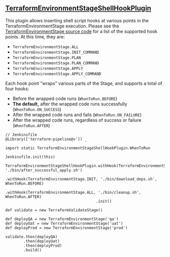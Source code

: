 ## [TerraformEnvironmentStageShellHookPlugin](../src/TerraformEnvironmentStageShellHookPlugin.groovy)

This plugin allows inserting shell script hooks at various points in the TerraformEnvironmentStage execution. Please see the [TerraformEnvironmentStage source code](../src/TerraformEnvironmentStage.groovy) for a list of the supported hook points. At this time, they are:

* ``TerraformEnvironmentStage.ALL``
* ``TerraformEnvironmentStage.INIT_COMMAND``
* ``TerraformEnvironmentStage.PLAN``
* ``TerraformEnvironmentStage.PLAN_COMMAND``
* ``TerraformEnvironmentStage.APPLY``
* ``TerraformEnvironmentStage.APPLY_COMMAND``

Each hook point "wraps" various parts of the Stage, and supports a total of four hooks:

* Before the wrapped code runs (``WhenToRun.BEFORE``)
* **The default,** after the wrapped code runs successfully (``WhenToRun.ON_SUCCESS``)
* After the wrapped code runs and fails (``WhenToRun.ON_FAILURE``)
* After the wrapped code runs, regardless of success or failure (``WhenToRun.AFTER``)

```
// Jenkinsfile
@Library(['terraform-pipeline@v']) _

import static TerraformEnvironmentStageShellHookPlugin.WhenToRun

Jenkinsfile.init(this)

TerraformEnvironmentStageShellHookPlugin.withHook(TerraformEnvironmentStage.APPLY, './bin/after_successful_apply.sh')
                                        .withHook(TerraformEnvironmentStage.INIT, './bin/download_deps.sh', WhenToRun.BEFORE)
                                        .withHook(TerraformEnvironmentStage.ALL, './bin/cleanup.sh', WhenToRun.AFTER)
                                        .init()

def validate = new TerraformValidateStage()

def deployQA = new TerraformEnvironmentStage('qa')
def deployUat = new TerraformEnvironmentStage('uat')
def deployProd = new TerraformEnvironmentStage('prod')

validate.then(deployQA)
        .then(deployUat)
        .then(deployProd)
        .build()
```

